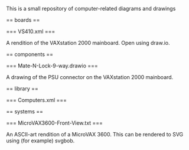 This is a small repository of computer-related diagrams and drawings

== boards ==

=== VS410.xml ===

A rendition of the VAXstation 2000 mainboard. Open using draw.io.

== components ==

=== Mate-N-Lock-9-way.drawio ===

A drawing of the PSU connector on the VAXstation 2000 mainboard.

== library ==

=== Computers.xml ===

== systems ==

=== MicroVAX3600-Front-View.txt ===

An ASCII-art rendition of a MicroVAX 3600. This can be rendered to SVG using (for example) svgbob.

